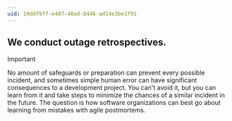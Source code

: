 ```yaml
---
uid: 19ddf9ff-e487-40ad-8446-ad14e3be1f91
---
```

## We conduct outage retrospectives.

> [!IMPORTANT]
> No amount of safeguards or preparation can prevent every possible incident, and sometimes simple human error can have significant consequences to a development project. You can't avoid it, but you can learn from it and take steps to minimize the chances of a similar incident in the future. The question is how software organizations can best go about learning from mistakes with agile postmortems.

